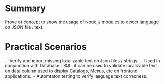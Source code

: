 # Summary

Prove of concept to show the usage of Node.js modules to detect language on JSON file / text.

# Practical Scenarios

.- Verify and report missing localizable text on Json files / strings.
.- Used in conjunction with Database TSQL, it can be used to validate localizable text on data column used to display Catalogs, Menus, etc on frontend applications.
.- Automtaton testing to verify language text correcness.
